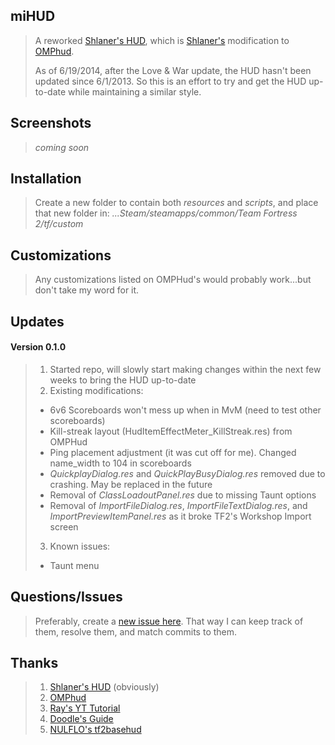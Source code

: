 ## miHUD 
> A reworked [Shlaner's HUD](https://code.google.com/p/shlaner-hud/), which is [Shlaner's](http://youtube.com/shlaner) modification to [OMPhud](http://rawr.am/tf2hud/).
> 
> As of 6/19/2014, after the Love & War update, the HUD hasn't been updated since 6/1/2013. So this is an effort to try and get the HUD up-to-date while maintaining a similar style.

## Screenshots
> *coming soon*

## Installation
> Create a new folder to contain both *resources* and *scripts*, and place that new folder in: *...Steam/steamapps/common/Team Fortress 2/tf/custom*

## Customizations
> Any customizations listed on OMPHud's would probably work...but don't take my word for it.

## Updates

#### Version 0.1.0
> 1. Started repo, will slowly start making changes within the next few weeks to bring the HUD up-to-date
> 2. Existing modifications:
>	* 6v6 Scoreboards won't mess up when in MvM (need to test other scoreboards)
>	* Kill-streak layout (HudItemEffectMeter_KillStreak.res) from OMPHud
>	* Ping placement adjustment (it was cut off for me). Changed name_width to 104 in scoreboards
>	* *QuickplayDialog.res* and *QuickPlayBusyDialog.res* removed due to crashing. May be replaced in the future
>	* Removal of *ClassLoadoutPanel.res* due to missing Taunt options
>	* Removal of *ImportFileDialog.res*, *ImportFileTextDialog.res*, and *ImportPreviewItemPanel.res* as it broke TF2's Workshop Import screen
> 3. Known issues:
>	* Taunt menu 

## Questions/Issues
> Preferably, create a [new issue here](https://github.com/mnemyx/miHUD/issues/new). That way I can keep track of them, resolve them, and match commits to them.

## Thanks
> 1. [Shlaner's HUD](https://code.google.com/p/shlaner-hud/) (obviously)
> 2. [OMPhud](http://rawr.am/tf2hud/)
> 3. [Ray's YT Tutorial](https://www.youtube.com/playlist?list=PL5eNrB8RrXXuV3P1nv6NnwF-tCL_KnJIs)
> 4. [Doodle's Guide](http://doodlesstuff.com/?m=tutorials)
> 5. [NULFLO's tf2basehud](https://github.com/NULFLO/tf2basehud/)